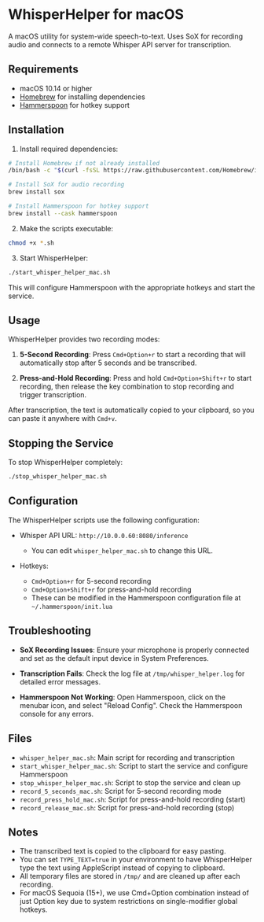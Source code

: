 # WhisperHelper for macOS

A macOS utility for system-wide speech-to-text. Uses SoX for recording audio and connects to a remote Whisper API server for transcription.

## Requirements

- macOS 10.14 or higher
- [Homebrew](https://brew.sh/) for installing dependencies
- [Hammerspoon](https://www.hammerspoon.org/) for hotkey support

## Installation

1. Install required dependencies:

```bash
# Install Homebrew if not already installed
/bin/bash -c "$(curl -fsSL https://raw.githubusercontent.com/Homebrew/install/HEAD/install.sh)"

# Install SoX for audio recording
brew install sox

# Install Hammerspoon for hotkey support
brew install --cask hammerspoon
```

2. Make the scripts executable:

```bash
chmod +x *.sh
```

3. Start WhisperHelper:

```bash
./start_whisper_helper_mac.sh
```

This will configure Hammerspoon with the appropriate hotkeys and start the service.

## Usage

WhisperHelper provides two recording modes:

1. **5-Second Recording**: Press `Cmd+Option+r` to start a recording that will automatically stop after 5 seconds and be transcribed.

2. **Press-and-Hold Recording**: Press and hold `Cmd+Option+Shift+r` to start recording, then release the key combination to stop recording and trigger transcription.

After transcription, the text is automatically copied to your clipboard, so you can paste it anywhere with `Cmd+v`.

## Stopping the Service

To stop WhisperHelper completely:

```bash
./stop_whisper_helper_mac.sh
```

## Configuration

The WhisperHelper scripts use the following configuration:

- Whisper API URL: `http://10.0.0.60:8080/inference`
  - You can edit `whisper_helper_mac.sh` to change this URL.

- Hotkeys: 
  - `Cmd+Option+r` for 5-second recording
  - `Cmd+Option+Shift+r` for press-and-hold recording
  - These can be modified in the Hammerspoon configuration file at `~/.hammerspoon/init.lua`

## Troubleshooting

- **SoX Recording Issues**: Ensure your microphone is properly connected and set as the default input device in System Preferences.

- **Transcription Fails**: Check the log file at `/tmp/whisper_helper.log` for detailed error messages.

- **Hammerspoon Not Working**: Open Hammerspoon, click on the menubar icon, and select "Reload Config". Check the Hammerspoon console for any errors.

## Files

- `whisper_helper_mac.sh`: Main script for recording and transcription
- `start_whisper_helper_mac.sh`: Script to start the service and configure Hammerspoon
- `stop_whisper_helper_mac.sh`: Script to stop the service and clean up
- `record_5_seconds_mac.sh`: Script for 5-second recording mode
- `record_press_hold_mac.sh`: Script for press-and-hold recording (start)
- `record_release_mac.sh`: Script for press-and-hold recording (stop)

## Notes

- The transcribed text is copied to the clipboard for easy pasting.
- You can set `TYPE_TEXT=true` in your environment to have WhisperHelper type the text using AppleScript instead of copying to clipboard.
- All temporary files are stored in `/tmp/` and are cleaned up after each recording.
- For macOS Sequoia (15+), we use Cmd+Option combination instead of just Option key due to system restrictions on single-modifier global hotkeys. 